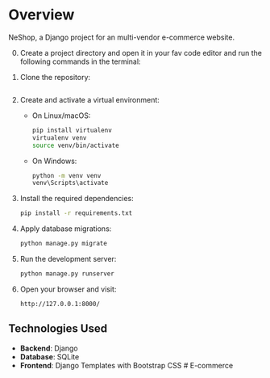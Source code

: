 # Overview

NeShop, a Django project for an multi-vendor e-commerce website.



0. Create a project directory and open it in your fav code editor and run the following commands in the terminal:

1. Clone the repository:

   ```bash

   ```

2. Create and activate a virtual environment:

   - On Linux/macOS:

     ```bash
     pip install virtualenv
     virtualenv venv
     source venv/bin/activate
     ```

   - On Windows:
     ```bash
     python -m venv venv
     venv\Scripts\activate
     ```

3. Install the required dependencies:

   ```bash
   pip install -r requirements.txt
   ```

4. Apply database migrations:

   ```bash
   python manage.py migrate
   ```

5. Run the development server:

   ```bash
   python manage.py runserver
   ```

6. Open your browser and visit:
   ```
   http://127.0.0.1:8000/
   ```

## Technologies Used

- **Backend**: Django
- **Database**: SQLite
- **Frontend**: Django Templates with Bootstrap CSS
#   E - c o m m e r c e 
 
 
